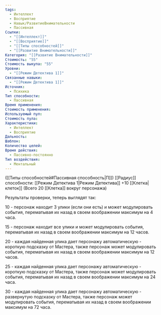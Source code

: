 ```yaml
---
tags:
  - Интеллект
  - Восприятие
  - Навык/РазвитиеВнимательности
  - Пассивная
Ссылки:
  - "[[Интеллект]]"
  - "[[Восприятие]]"
  - "[[Типы способностей]]"
  - "[[Развитие Внимательности]]"
Категория: "[[Развитие Внимательности]]"
Стоимость: "55"
Стоимость выкупа: "55"
Уровни:
  - "[[Режим Детектива 1]]"
Связанные навыки:
  - "[[Режим Детектива 1]]"
Источник:
  - Психика
Тип способности:
  - Пассивная
Время применения: 
Стоимость применения: 
Используемый пул: 
Стоимость пула: 
Характеристики:
  - Интеллект
  - Восприятие
Дальность: 
Шаблон: 
Количество целей: 
Время действия:
  - Пассивно-постоянно
Тип воздействия:
  - Ментальный
---
```

([[Типы способностей#Пассивная способность|П]]) [[Радиус]] способности: [[Режим Детектива 1|Режим Детектива]] +10 [[Клетка|клеток]] (Всего 20 [[Клетка]] вокруг персонажа)

Результаты проверки, теперь выглядят так:

10 - персонаж находит 3 улики (если они есть) и может модулировать события, перематывая их назад в своем воображении максимум на 4 часа.

15 - персонаж находит все улики и может модулировать события, перематывая их назад в своем воображении максимум на 12 часов.

20 - каждая найденная улика дает персонажу автоматическую - короткую подсказку от Мастера, также персонаж может модулировать события, перематывая их назад в своем воображении максимум на 12 часов.

25 - каждая найденная улика дает персонажу автоматическую - короткую подсказку от Мастера, также персонаж может модулировать события, перематывая их назад в своем воображении максимум на 24 часа.

30 - каждая найденная улика дает персонажу автоматическую - развернутую подсказку от Мастера, также персонаж может модулировать события, перематывая их назад в своем воображении максимум на 
72 часа.

